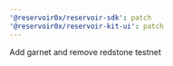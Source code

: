 ```yaml
---
'@reservoir0x/reservoir-sdk': patch
'@reservoir0x/reservoir-kit-ui': patch
---
```


Add garnet and remove redstone testnet
